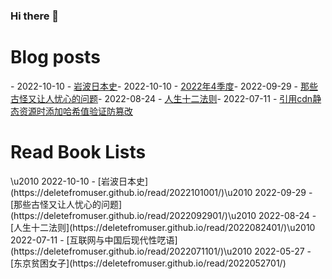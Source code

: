 ### Hi there 👋

<!--
**deletefromuser/deletefromuser** is a ✨ _special_ ✨ repository because its `README.md` (this file) appears on your GitHub profile.

Here are some ideas to get you started:

- 🔭 I’m currently working on ...
- 🌱 I’m currently learning ...
- 👯 I’m looking to collaborate on ...
- 🤔 I’m looking for help with ...
- 💬 Ask me about ...
- 📫 How to reach me: ...
- 😄 Pronouns: ...
- ⚡ Fun fact: ...
-->

# Blog posts
<!-- BLOG-POST-LIST:START -->
\- 2022-10-10 - [岩波日本史](https://deletefromuser.github.io/read/2022101001/)\- 2022-10-10 - [2022年4季度](https://deletefromuser.github.io/watch/2022100101/)\- 2022-09-29 - [那些古怪又让人忧心的问题](https://deletefromuser.github.io/read/2022092901/)\- 2022-08-24 - [人生十二法则](https://deletefromuser.github.io/read/2022082401/)\- 2022-07-11 - [引用cdn静态资源时添加哈希值验证防篡改](https://deletefromuser.github.io/web/2022071101/)
<!-- BLOG-POST-LIST:END -->

# Read Book Lists
<!-- READ-BOOK-LIST:START -->\u2010 2022-10-10 - [岩波日本史](https://deletefromuser.github.io/read/2022101001/)\u2010 2022-09-29 - [那些古怪又让人忧心的问题](https://deletefromuser.github.io/read/2022092901/)\u2010 2022-08-24 - [人生十二法则](https://deletefromuser.github.io/read/2022082401/)\u2010 2022-07-11 - [互联网与中国后现代性呓语](https://deletefromuser.github.io/read/2022071101/)\u2010 2022-05-27 - [东京贫困女子](https://deletefromuser.github.io/read/2022052701/)<!-- READ-BOOK-LIST:END -->
